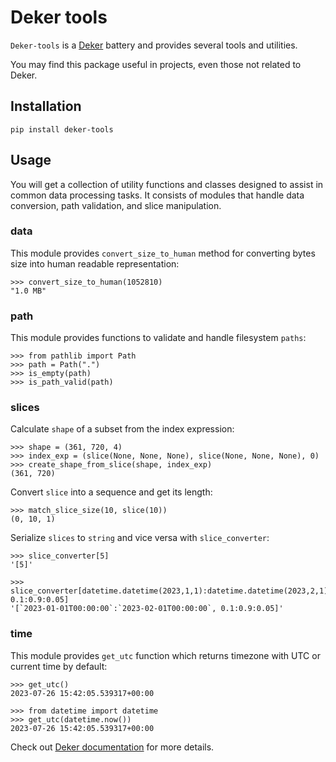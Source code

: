 # Deker tools

``Deker-tools`` is a [Deker](https://github.com/openweathermap/deker) battery and provides several tools and utilities. 

You may find this package useful in projects, even those not related to Deker.

## Installation

```
pip install deker-tools
```

## Usage

You will get a collection of utility functions and classes designed to assist in common data processing tasks.
It consists of modules that handle data conversion, path validation, and slice manipulation.

### data

This module provides ``convert_size_to_human`` method for converting bytes size into human readable representation:
```python-repl
>>> convert_size_to_human(1052810)
"1.0 MB"
```

### path

This module provides functions to validate and handle filesystem ``paths``:
```python-repl
>>> from pathlib import Path
>>> path = Path(".")
>>> is_empty(path)
>>> is_path_valid(path)
```

### slices

Calculate ``shape`` of a subset from the index expression:
```python-repl
>>> shape = (361, 720, 4)
>>> index_exp = (slice(None, None, None), slice(None, None, None), 0)
>>> create_shape_from_slice(shape, index_exp)
(361, 720)
```

Convert ``slice`` into a sequence and get its length:
```python-repl
>>> match_slice_size(10, slice(10))
(0, 10, 1)
```

Serialize ``slices`` to ``string`` and vice versa with ``slice_converter``:
```python-repl
>>> slice_converter[5]
'[5]'

>>> slice_converter[datetime.datetime(2023,1,1):datetime.datetime(2023,2,1), 0.1:0.9:0.05]
'[`2023-01-01T00:00:00`:`2023-02-01T00:00:00`, 0.1:0.9:0.05]'
```

### time

This module provides ``get_utc`` function which returns timezone with UTC or current time by default:
```python-repl
>>> get_utc()
2023-07-26 15:42:05.539317+00:00
```
```python-repl
>>> from datetime import datetime
>>> get_utc(datetime.now())
2023-07-26 15:42:05.539317+00:00
```

Check out [Deker documentation](https://docs.deker.io) for more details.
